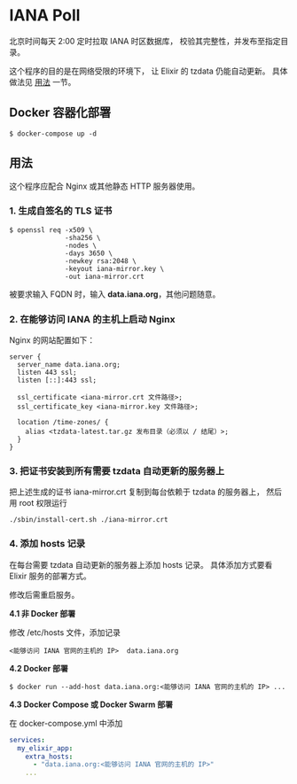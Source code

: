 IANA Poll
=========

北京时间每天 2:00 定时拉取 IANA 时区数据库，
校验其完整性，并发布至指定目录。

这个程序的目的是在网络受限的环境下，
让 Elixir 的 tzdata 仍能自动更新。
具体做法见 [用法](#用法) 一节。

## Docker 容器化部署

    $ docker-compose up -d

## 用法

这个程序应配合 Nginx 或其他静态 HTTP 服务器使用。

### 1. 生成自签名的 TLS 证书

    $ openssl req -x509 \
                  -sha256 \
                  -nodes \
                  -days 3650 \
                  -newkey rsa:2048 \
                  -keyout iana-mirror.key \
                  -out iana-mirror.crt

被要求输入 FQDN 时，输入 **data.iana.org**，其他问题随意。

### 2. 在能够访问 IANA 的主机上启动 Nginx

Nginx 的网站配置如下：

```
server {
  server_name data.iana.org;
  listen 443 ssl;
  listen [::]:443 ssl;

  ssl_certificate <iana-mirror.crt 文件路径>;
  ssl_certificate_key <iana-mirror.key 文件路径>;

  location /time-zones/ {
    alias <tzdata-latest.tar.gz 发布目录（必须以 / 结尾）>;
  }
}
```

### 3. 把证书安装到所有需要 tzdata 自动更新的服务器上

把上述生成的证书 iana-mirror.crt 复制到每台依赖于 tzdata 的服务器上，
然后用 root 权限运行

    ./sbin/install-cert.sh ./iana-mirror.crt

### 4. 添加 hosts 记录

在每台需要 tzdata 自动更新的服务器上添加 hosts 记录。
具体添加方式要看 Elixir 服务的部署方式。

修改后需重启服务。

**4.1 非 Docker 部署**

修改 /etc/hosts 文件，添加记录

    <能够访问 IANA 官网的主机的 IP>  data.iana.org

**4.2 Docker 部署**

    $ docker run --add-host data.iana.org:<能够访问 IANA 官网的主机的 IP> ...

**4.3 Docker Compose 或 Docker Swarm 部署**

在 docker-compose.yml 中添加

```yml
services:
  my_elixir_app:
    extra_hosts:
      - "data.iana.org:<能够访问 IANA 官网的主机的 IP>"
    ...
```

